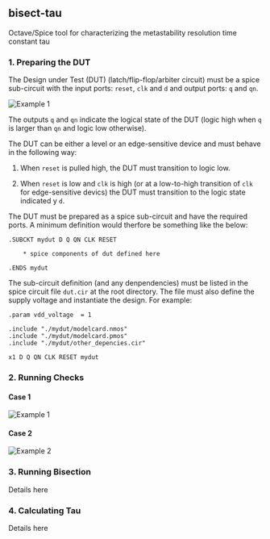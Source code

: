 ## bisect-tau
Octave/Spice tool for characterizing the metastability resolution time constant tau

### 1. Preparing the DUT

The Design under Test (DUT) (latch/flip-flop/arbiter circuit) must be a spice
sub-circuit with the input ports: `reset`, `clk` and `d` and output ports: `q`
and `qn`.

![Example 1](https://cdn.rawgit.com/xprova/bisect-tau/master/figures/diagram.svg)

The outputs `q` and `qn` indicate the logical state of the DUT (logic high
when `q` is larger than `qn` and logic low otherwise).

The DUT can be either a level or an edge-sensitive device and must behave in
the following way:

1. When `reset` is pulled high, the DUT must transition to logic low.

2. When `reset` is low and `clk` is high (or at a low-to-high transition of
`clk` for edge-sensitive devics) the DUT must transition to the logic state
indicated y `d`.

The DUT must be prepared as a spice sub-circuit and have the required ports. A
minimum definition would therfore be something like the below:

```
.SUBCKT mydut D Q QN CLK RESET

	* spice components of dut defined here

.ENDS mydut
```

The sub-circuit definition (and any denpendencies) must be listed in the spice
circuit file `dut.cir` at the root directory. The file must also define the
supply voltage and instantiate the design. For example:

```
.param vdd_voltage 	= 1

.include "./mydut/modelcard.nmos"
.include "./mydut/modelcard.pmos"
.include "./mydut/other_depencies.cir"

x1 D Q QN CLK RESET mydut
```

### 2. Running Checks

#### Case 1

![Example 1](https://cdn.rawgit.com/xprova/bisect-tau/master/figures/example1.svg)

#### Case 2

![Example 2](https://cdn.rawgit.com/xprova/bisect-tau/master/figures/example2.svg)

### 3. Running Bisection

Details here

### 4. Calculating Tau

Details here